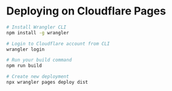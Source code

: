 # Deploying on Cloudflare Pages
```bash
# Install Wrangler CLI
npm install -g wrangler

# Login to Cloudflare account from CLI
wrangler login

# Run your build command
npm run build

# Create new deployment
npx wrangler pages deploy dist
```